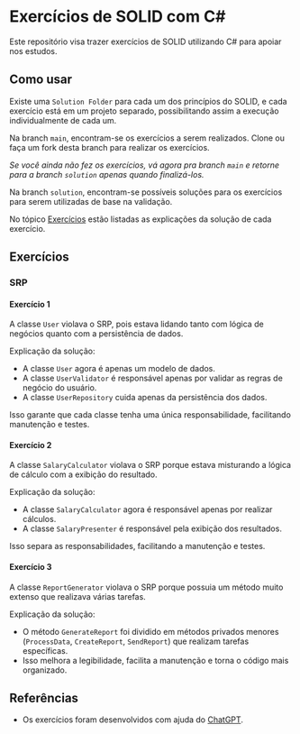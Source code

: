# Exercícios de SOLID com C# 

Este repositório visa trazer exercícios de SOLID utilizando C# para apoiar nos estudos.

## Como usar

Existe uma `Solution Folder` para cada um dos princípios do SOLID, e cada exercício está em um projeto separado, possibilitando assim a execução individualmente de cada um.

Na branch `main`, encontram-se os exercícios a serem realizados.
Clone ou faça um fork desta branch para realizar os exercícios.

_Se você ainda não fez os exercícios, vá agora pra branch `main` e retorne para a branch `solution` apenas quando finalizá-los._

Na branch `solution`, encontram-se possíveis soluções para os exercícios para serem utilizadas de base na validação.

No tópico [Exercícios](#exercícios) estão listadas as explicações da solução de cada exercício.

## Exercícios

### SRP

#### Exercício 1

A classe `User` violava o SRP, pois estava lidando tanto com lógica de negócios quanto com a persistência de dados.

Explicação da solução:
- A classe `User` agora é apenas um modelo de dados.
- A classe `UserValidator` é responsável apenas por validar as regras de negócio do usuário.
- A classe `UserRepository` cuida apenas da persistência dos dados.

Isso garante que cada classe tenha uma única responsabilidade, facilitando manutenção e testes.

#### Exercício 2

A classe `SalaryCalculator` violava o SRP porque estava misturando a lógica de cálculo com a exibição do resultado.

Explicação da solução:
- A classe `SalaryCalculator` agora é responsável apenas por realizar cálculos.
- A classe `SalaryPresenter` é responsável pela exibição dos resultados.

Isso separa as responsabilidades, facilitando a manutenção e testes.

#### Exercício 3

A classe `ReportGenerator` violava o SRP porque possuia um método muito extenso que realizava várias tarefas.

Explicação da solução:
- O método `GenerateReport` foi dividido em métodos privados menores (`ProcessData`, `CreateReport`, `SendReport`) que realizam tarefas específicas.
- Isso melhora a legibilidade, facilita a manutenção e torna o código mais organizado.

## Referências

- Os exercícios foram desenvolvidos com ajuda do [ChatGPT](https://chatgpt.com/).
